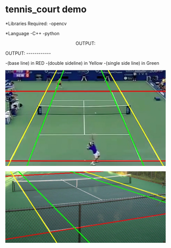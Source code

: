 # tennis_court demo

*Libraries Required:
-opencv

*Language
-C++
-python


<p align="center">OUTPUT: </p>
OUTPUT:
------------

-(base line) in RED 
-(double sideline) in Yellow
-(single side line) in Green

<p align="center">
  <img src="https://raw.githubusercontent.com/maddyuhd/tennis_court/master/output/test.jpg "/output test.jpg" 
  width="700">
</p>

<p align="center">
<img src="https://raw.githubusercontent.com/maddyuhd/tennis_court/master/output/tennis_court.jpg" 
width=700 
</p>
